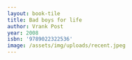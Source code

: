 ```yaml
---
layout: book-tile
title: Bad boys for life
author: Vrank Post
year: 2008
isbn: '9789022322536'
image: /assets/img/uploads/recent.jpeg
---
```


